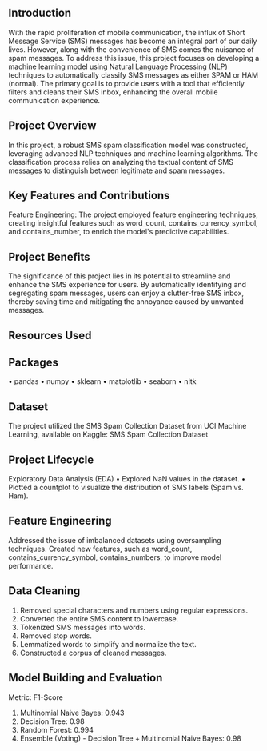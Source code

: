 Introduction
-
With the rapid proliferation of mobile communication, the influx of Short Message Service (SMS) messages has become an integral part of our daily lives. However, along with the convenience of SMS comes the nuisance of spam messages. To address this issue, this project focuses on developing a machine learning model using Natural Language Processing (NLP) techniques to automatically classify SMS messages as either SPAM or HAM (normal). The primary goal is to provide users with a tool that efficiently filters and cleans their SMS inbox, enhancing the overall mobile communication experience.

Project Overview
-

In this project, a robust SMS spam classification model was constructed, leveraging advanced NLP techniques and machine learning algorithms. The classification process relies on analyzing the textual content of SMS messages to distinguish between legitimate and spam messages.

Key Features and Contributions
-
Feature Engineering: The project employed feature engineering techniques, creating insightful features such as word_count, contains_currency_symbol, and contains_number, to enrich the model's predictive capabilities.

Project Benefits
-
The significance of this project lies in its potential to streamline and enhance the SMS experience for users. By automatically identifying and segregating spam messages, users can enjoy a clutter-free SMS inbox, thereby saving time and mitigating the annoyance caused by unwanted messages.

Resources Used
-
Packages
-
•	pandas
•	numpy
•	sklearn
•	matplotlib
•	seaborn
•	nltk

Dataset
-
The project utilized the SMS Spam Collection Dataset from UCI Machine Learning, available on Kaggle: SMS Spam Collection Dataset

Project Lifecycle
-
Exploratory Data Analysis (EDA)
•	Explored NaN values in the dataset.
•	Plotted a countplot to visualize the distribution of SMS labels (Spam vs. Ham).

Feature Engineering
-
Addressed the issue of imbalanced datasets using oversampling techniques.
Created new features, such as word_count, contains_currency_symbol, contains_numbers, to improve model performance.

Data Cleaning
-
1.	Removed special characters and numbers using regular expressions.
2.	Converted the entire SMS content to lowercase.
3.	Tokenized SMS messages into words.
4.	Removed stop words.
5.	Lemmatized words to simplify and normalize the text.
6.	Constructed a corpus of cleaned messages.


Model Building and Evaluation
-
Metric: F1-Score
1.	Multinomial Naive Bayes: 0.943
2.	Decision Tree: 0.98
3.	Random Forest: 0.994
4.	Ensemble (Voting) - Decision Tree + Multinomial Naive Bayes: 0.98
